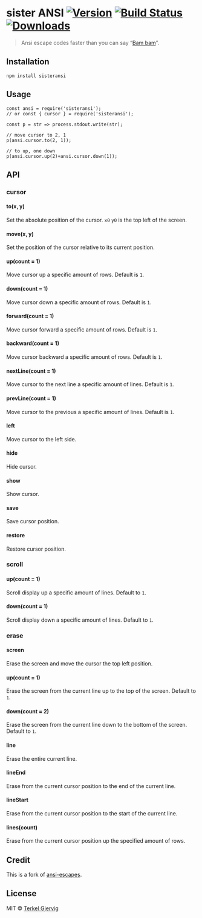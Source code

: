 sister ANSI [![Version](https://img.shields.io/npm/v/sisteransi.svg)](https://www.npmjs.com/package/sisteransi) [![Build Status](https://travis-ci.org/terkelg/sisteransi.svg?branch=master)](https://travis-ci.org/terkelg/sisteransi) [![Downloads](https://img.shields.io/npm/dm/sisteransi.svg)](https://www.npmjs.com/package/sisteransi)
==============================================================================================================================================================================================================================================================================================================================================

> Ansi escape codes faster than you can say “[Bam bam](https://www.youtube.com/watch?v=OcaPu9JPenU)”.

Installation
------------

    npm install sisteransi

Usage
-----

    const ansi = require('sisteransi');
    // or const { cursor } = require('sisteransi');

    const p = str => process.stdout.write(str);

    // move cursor to 2, 1
    p(ansi.cursor.to(2, 1));

    // to up, one down
    p(ansi.cursor.up(2)+ansi.cursor.down(1));

API
---

### cursor

#### to(x, y)

Set the absolute position of the cursor. `x0` `y0` is the top left of the screen.

#### move(x, y)

Set the position of the cursor relative to its current position.

#### up(count = 1)

Move cursor up a specific amount of rows. Default is `1`.

#### down(count = 1)

Move cursor down a specific amount of rows. Default is `1`.

#### forward(count = 1)

Move cursor forward a specific amount of rows. Default is `1`.

#### backward(count = 1)

Move cursor backward a specific amount of rows. Default is `1`.

#### nextLine(count = 1)

Move cursor to the next line a specific amount of lines. Default is `1`.

#### prevLine(count = 1)

Move cursor to the previous a specific amount of lines. Default is `1`.

#### left

Move cursor to the left side.

#### hide

Hide cursor.

#### show

Show cursor.

#### save

Save cursor position.

#### restore

Restore cursor position.

### scroll

#### up(count = 1)

Scroll display up a specific amount of lines. Default to `1`.

#### down(count = 1)

Scroll display down a specific amount of lines. Default to `1`.

### erase

#### screen

Erase the screen and move the cursor the top left position.

#### up(count = 1)

Erase the screen from the current line up to the top of the screen. Default to `1`.

#### down(count = 2)

Erase the screen from the current line down to the bottom of the screen. Default to `1`.

#### line

Erase the entire current line.

#### lineEnd

Erase from the current cursor position to the end of the current line.

#### lineStart

Erase from the current cursor position to the start of the current line.

#### lines(count)

Erase from the current cursor position up the specified amount of rows.

Credit
------

This is a fork of [ansi-escapes](https://github.com/sindresorhus/ansi-escapes).

License
-------

MIT © [Terkel Gjervig](https://terkel.com)
